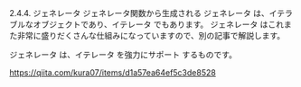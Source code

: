 2.4.4. ジェネレータ
ジェネレータ関数から生成される ジェネレータ は、イテラブルなオブジェクトであり、イテレータ でもあります。
ジェネレータ はこれまた非常に盛りだくさんな仕組みになっていますので、別の記事で解説します。


ジェネレータ は、イテレータ を強力にサポート するものです。



https://qiita.com/kura07/items/d1a57ea64ef5c3de8528